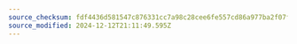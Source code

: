 ```yaml
---
source_checksum: fdf4436d581547c876331cc7a98c28cee6fe557cd86a977ba2f07f17bdceeea8
source_modified: 2024-12-12T21:11:49.595Z
---
```


